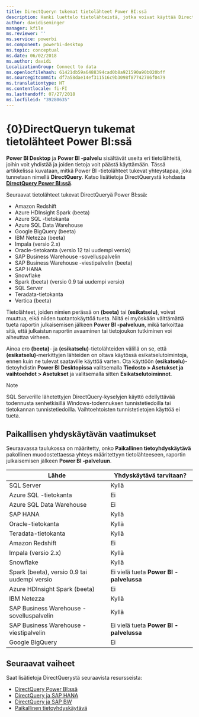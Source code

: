 ```yaml
---
title: DirectQueryn tukemat tietolähteet Power BI:ssä
description: Hanki luettelo tietolähteistä, jotka voivat käyttää DirectQueryä.
author: davidiseminger
manager: kfile
ms.reviewer: ''
ms.service: powerbi
ms.component: powerbi-desktop
ms.topic: conceptual
ms.date: 06/02/2018
ms.author: davidi
LocalizationGroup: Connect to data
ms.openlocfilehash: 61421db59a6488394cad0b8a921590a90b020bff
ms.sourcegitcommit: df7a58dae14ef311516c9b3098f87742786f0479
ms.translationtype: HT
ms.contentlocale: fi-FI
ms.lasthandoff: 07/27/2018
ms.locfileid: "39280635"
---
```

# <a name="data-sources-supported-by-directquery-in-power-bi"></a>{0}DirectQueryn tukemat tietolähteet Power BI:ssä
**Power BI Desktop** ja **Power BI -palvelu** sisältävät useita eri tietolähteitä, joihin voit yhdistää ja joiden tietoja voit päästä käyttämään. Tässä artikkelissa kuvataan, mitkä Power BI -tietolähteet tukevat yhteystapaa, joka tunnetaan nimellä **DirectQuery**. Katso lisätietoja DirectQuerystä kohdasta [ **DirectQuery Power BI:ssä**](desktop-directquery-about.md).

Seuraavat tietolähteet tukevat DirectQueryä Power BI:ssä:

* Amazon Redshift
* Azure HDInsight Spark (beeta)
* Azure SQL -tietokanta
* Azure SQL Data Warehouse
* Google BigQuery (beeta)
* IBM Netezza (beeta)
* Impala (versio 2.x)
* Oracle-tietokanta (versio 12 tai uudempi versio)
* SAP Business Warehouse -sovelluspalvelin
* SAP Business Warehouse -viestipalvelin (beeta)
* SAP HANA
* Snowflake
* Spark (beeta) (versio 0.9 tai uudempi versio)
* SQL Server
* Teradata-tietokanta
* Vertica (beeta)

Tietolähteet, joiden nimien perässä on **(beeta)** tai **(esikatselu)**, voivat muuttua, eikä niiden tuotantokäyttöä tueta. Niitä ei myöskään välttämättä tueta raportin julkaisemisen jälkeen **Power BI -palveluun**, mikä tarkoittaa sitä, että julkaistun raportin avaaminen tai tietojoukon tutkiminen voi aiheuttaa virheen.

Ainoa ero **(beeta)**- ja **(esikatselu)**-tietolähteiden välillä on se, että **(esikatselu)**-merkittyjen lähteiden on oltava käytössä esikatselutoimintoja, ennen kuin ne tulevat saataville käyttöä varten. Ota käyttöön **(esikatselu)**-tietoyhdistin **Power BI Desktopissa** valitsemalla **Tiedosto > Asetukset ja vaihtoehdot > Asetukset** ja valitsemalla sitten **Esikatselutoiminnot**.

> [!NOTE]
> SQL Serverille lähetettyjen DirectQuery-kyselyjen käyttö edellyttävää todennusta senhetkisillä Windows-todennuksen tunnistetiedoilla tai tietokannan tunnistetiedoilla. Vaihtoehtoisten tunnistetietojen käyttöä ei tueta.
>

## <a name="on-premises-gateway-requirements"></a>Paikallisen yhdyskäytävän vaatimukset
Seuraavassa taulukossa on määritetty, onko **Paikallinen tietoyhdyskäytävä** pakollinen muodostettaessa yhteys määritettyyn tietolähteeseen, raportin julkaisemisen jälkeen **Power BI -palveluun**.

| Lähde | Yhdyskäytävä tarvitaan? |
| --- | --- |
| SQL Server |Kyllä |
| Azure SQL -tietokanta |Ei |
| Azure SQL Data Warehouse |Ei |
| SAP HANA |Kyllä |
| Oracle-tietokanta |Kyllä |
| Teradata-tietokanta |Kyllä |
| Amazon Redshift |Ei |
| Impala (versio 2.x) |Kyllä |
| Snowflake |Kyllä |
| Spark (beeta), versio 0.9 tai uudempi versio |Ei vielä tueta **Power BI -palvelussa** |
| Azure HDInsight Spark (beeta) |Ei |
| IBM Netezza |Kyllä |
| SAP Business Warehouse -sovelluspalvelin |Kyllä |
| SAP Business Warehouse -viestipalvelin |Ei vielä tueta **Power BI -palvelussa** |
| Google BigQuery |Ei |


## <a name="next-steps"></a>Seuraavat vaiheet
Saat lisätietoja DirectQuerystä seuraavista resursseista:

* [DirectQuery Power BI:ssä](desktop-directquery-about.md)
* [DirectQuery ja SAP HANA](desktop-directquery-sap-hana.md)
* [DirectQuery ja SAP BW](desktop-directquery-sap-bw.md)
* [Paikallinen tietoyhdyskäytävä](service-gateway-onprem.md)

